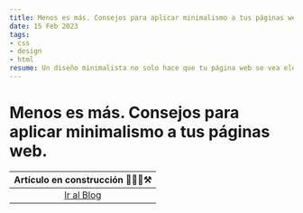 ```yaml
---
title: Menos es más. Consejos para aplicar minimalismo a tus páginas web.
date: 15 Feb 2023
tags:
- css
- design
- html
resume: Un diseño minimalista no solo hace que tu página web se vea elegante, sino que también puede mejorar la experiencia del usuario. En este artículo, te daremos algunos consejos para crear un diseño minimalista y funcional para tu sitio web.
---
```


# Menos es más. Consejos para aplicar minimalismo a tus páginas web.

|Artículo en construcción 👷🏻‍♂️⚒️|
|:---------------------------:|
|<a href='/#blog'>Ir al Blog</a>|
